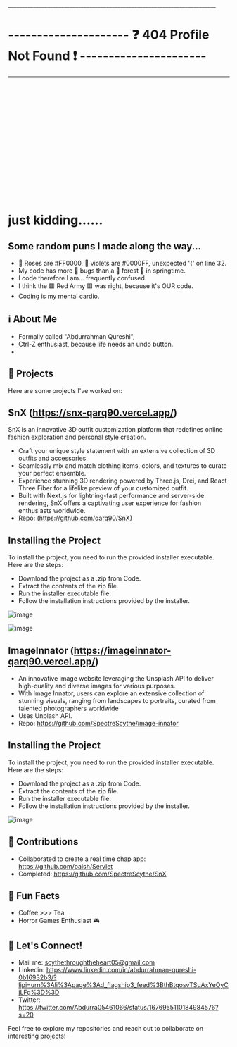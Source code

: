 <br />
<br />
<br />
<br />
<br />
<br />
<br />
<br />
<br />
<br />
<br />
<br />
__________________________________________________________________________

# --------------------- ❓ 404 Profile Not Found ❗ ----------------------
__________________________________________________________________________

<br />
<br />
<br />
<br />
<br />
<br />
<br />
<br />
<br />
<br />
<br />
<br />
<br />
<br />
<br />

#                         just kidding......


## Some random puns I made along the way...
- 🌹 Roses are #FF0000, 🌺 violets are #0000FF, unexpected '{' on line 32.
- My code has more 🐞 bugs than a 🌳 forest 🌳 in springtime.
- I code therefore I am... frequently confused.
- I think the 🟥 Red Army 🟥 was right, because it's OUR code.
- Coding is my mental cardio.

## ℹ️ About Me 
- Formally called "Abdurrahman Qureshi",
- Ctrl-Z enthusiast, because life needs an undo button.
- 

## 🚀 Projects 
Here are some projects I've worked on:

## SnX (https://snx-qarq90.vercel.app/)

SnX is an innovative 3D outfit customization platform that redefines online fashion exploration and personal style creation.

- Craft your unique style statement with an extensive collection of 3D outfits and accessories.
- Seamlessly mix and match clothing items, colors, and textures to curate your perfect ensemble.
- Experience stunning 3D rendering powered by Three.js, Drei, and React Three Fiber for a lifelike preview of your customized outfit.
- Built with Next.js for lightning-fast performance and server-side rendering, SnX offers a captivating user experience for fashion enthusiasts worldwide.
- Repo: (https://github.com/qarq90/SnX)

## Installing the Project

To install the project, you need to run the provided installer executable. Here are the steps:

- Download the project as a .zip from Code.
- Extract the contents of the zip file.
- Run the installer executable file.
- Follow the installation instructions provided by the installer.

![image](https://github.com/qarq90/qarq90/assets/124421417/13ddd174-1947-45b1-9b7d-4610139414f9)


![image](https://github.com/qarq90/qarq90/assets/124421417/1e88a4f6-7a44-470d-b3fc-75ab1f6f317a)


## ImageInnator (https://imageinnator-qarq90.vercel.app/)

- An innovative image website leveraging the Unsplash API to deliver high-quality and diverse images for various purposes. 
-  With Image Innator, users can explore an extensive collection of stunning visuals, ranging from landscapes to portraits, curated from talented 
   photographers worldwide
- Uses Unplash API.
- Repo: https://github.com/SpectreScythe/image-innator

## Installing the Project

To install the project, you need to run the provided installer executable. Here are the steps:

- Download the project as a .zip from Code.
- Extract the contents of the zip file.
- Run the installer executable file.
- Follow the installation instructions provided by the installer.

![image](https://github.com/qarq90/qarq90/assets/124421417/6002b906-d1e5-4c98-954e-650de270936c)


## 🌟 Contributions 
- Collaborated to create a real time chap app: https://github.com/oaish/Servlet
- Completed: https://github.com/SpectreScythe/SnX

## 🎉 Fun Facts 
- Coffee >>> Tea
- Horror Games Enthusiast 🎮

## 🔗 Let's Connect! 
- Mail me: scythethroughtheheart05@gmail.com
- Linkedin: https://www.linkedin.com/in/abdurrahman-qureshi-0b16932b3/?lipi=urn%3Ali%3Apage%3Ad_flagship3_feed%3BthBtqosvTSuAxYeOyCjLFg%3D%3D 
- Twitter: https://twitter.com/Abdurra05461066/status/1676955110184984576?s=20

Feel free to explore my repositories and reach out to collaborate on interesting projects!
